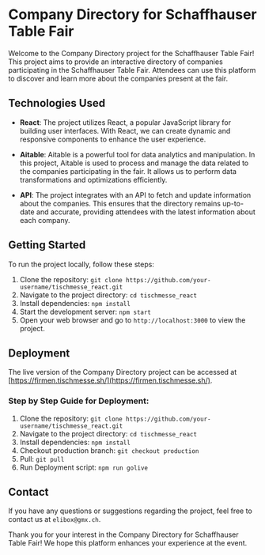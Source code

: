 # Company Directory for Schaffhauser Table Fair

Welcome to the Company Directory project for the Schaffhauser Table Fair! This project aims to provide an interactive directory of companies participating in the Schaffhauser Table Fair. Attendees can use this platform to discover and learn more about the companies present at the fair.

## Technologies Used

- **React**: The project utilizes React, a popular JavaScript library for building user interfaces. With React, we can create dynamic and responsive components to enhance the user experience.

- **Aitable**: Aitable is a powerful tool for data analytics and manipulation. In this project, Aitable is used to process and manage the data related to the companies participating in the fair. It allows us to perform data transformations and optimizations efficiently.

- **API**: The project integrates with an API to fetch and update information about the companies. This ensures that the directory remains up-to-date and accurate, providing attendees with the latest information about each company.

## Getting Started

To run the project locally, follow these steps:

1. Clone the repository: `git clone https://github.com/your-username/tischmesse_react.git`
2. Navigate to the project directory: `cd tischmesse_react`
3. Install dependencies: `npm install`
4. Start the development server: `npm start`
5. Open your web browser and go to `http://localhost:3000` to view the project.


## Deployment

The live version of the Company Directory project can be accessed at [https://firmen.tischmesse.sh/](https://firmen.tischmesse.sh/). 

### Step by Step Guide for Deployment:
1. Clone the repository: `git clone https://github.com/your-username/tischmesse_react.git`
2. Navigate to the project directory: `cd tischmesse_react`
3. Install dependencies: `npm install`
4. Checkout production branch: `git checkout production`
5. Pull: `git pull`
6. Run Deployment script: `npm run golive`


## Contact

If you have any questions or suggestions regarding the project, feel free to contact us at `elibox@gmx.ch`.

Thank you for your interest in the Company Directory for Schaffhauser Table Fair! We hope this platform enhances your experience at the event.
